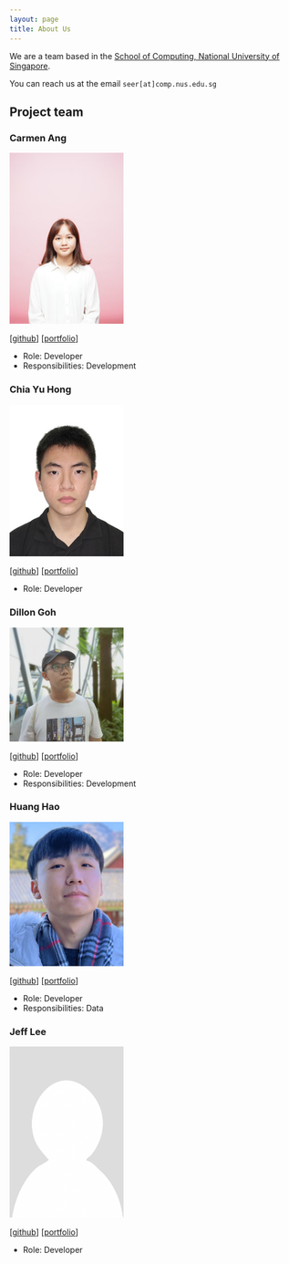 ```yaml
---
layout: page
title: About Us
---
```


We are a team based in the [School of Computing, National University of Singapore](http://www.comp.nus.edu.sg).

You can reach us at the email `seer[at]comp.nus.edu.sg`

## Project team

### Carmen Ang

<img src="images/cmang12.png" width="200px">

[[github](https://github.com/cmang12)]
[[portfolio](team/cmang12.md)]

* Role: Developer
* Responsibilities: Development


### Chia Yu Hong

<img src="images/chia-yh.png" width="200px">

[[github](https://github.com/chia-yh)]
[[portfolio](team/chia-yh.md)]

* Role: Developer


### Dillon Goh

<img src="images/dillongoh.png" width="200px">

[[github](http://github.com/dillongoh)] [[portfolio](team/dillongoh.md)]

* Role: Developer
* Responsibilities: Development


### Huang Hao

<img src="images/huanghao1998.png" width="200px">

[[github](http://github.com/huanghao1998)]
[[portfolio](team/huanghao1998.md)]

* Role: Developer
* Responsibilities: Data


### Jeff Lee

<img src="images/nus-jeff.png" width="200px">

[[github](http://github.com/nus-jeff)]
[[portfolio](team/nus-jeff.md)]

* Role: Developer
